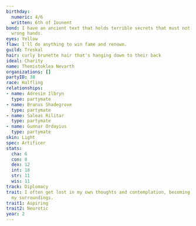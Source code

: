 ```yaml
---
birthday:
  numeric: 4/6
  written: 6th of Iounent
bond: I have an ancient text that holds terrible secrets that must not fall into the
  wrong hands.
eyes: Yellow
flaw: I'll do anything to win fame and renown.
guild: Treskal
hair: curly brunette hair that's hanging down to their back
ideal: Charity
name: Themistoklea Nevarth
organizations: []
partyID: 38
race: Halfling
relationships:
- name: Adresin Ilbryn
  type: partymate
- name: Branus Shadegrove
  type: partymate
- name: Saleas Rilitar
  type: partymate
- name: Gunnar Ordayius
  type: partymate
skin: Light
spec: Artificer
stats:
  cha: 6
  con: 8
  dex: 12
  int: 18
  str: 11
  wis: 11
track: Diplomacy
trait: I often get lost in my own thoughts and contemplation, becoming oblivious to
  my surroundings.
trait1: Aspiring
trait2: Neurotic
year: 2
---
```

